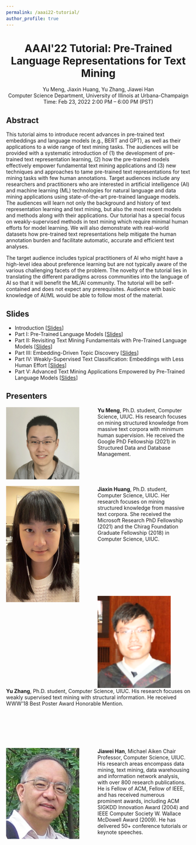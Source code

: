 ```yaml
---
permalink: /aaai22-tutorial/
author_profile: true
---
```


<center>
<h1>
AAAI'22 Tutorial: Pre-Trained Language Representations for Text Mining
</h1>
Yu Meng, Jiaxin Huang, Yu Zhang, Jiawei Han<br/>
Computer Science Department, University of Illinois at Urbana-Champaign<br/>
Time: Feb 23, 2022 2:00 PM – 6:00 PM (PST)
</center>

## Abstract

This tutorial aims to introduce recent advances in pre-trained text embeddings and language models (e.g., BERT and GPT), as well as their applications to a wide range of text mining tasks. The audiences will be provided with a systematic introduction of (1) the development of pre-trained text representation learning, (2) how the pre-trained models effectively empower fundamental text mining applications and (3) new techniques and approaches to tame pre-trained text representations for text mining tasks with few human annotations.
Target audiences include any researchers and practitioners who are interested in artificial intelligence (AI) and machine learning (ML) technologies for natural language and data mining applications using state-of-the-art pre-trained language models. The audiences will learn not only the background and history of text representation learning and text mining, but also the most recent models and methods along with their applications. Our tutorial has a special focus on weakly-supervised methods in text mining which require minimal human efforts for model learning. We will also demonstrate with real-world datasets how pre-trained text representations help mitigate the human annotation burden and facilitate automatic, accurate and efficient text analyses.

The target audience includes typical practitioners of AI who might have a high-level idea about preference learning but are not typically aware of the various challenging facets of the problem. The novelty of the tutorial lies in translating the different paradigms across communities into the language of AI so that it will benefit the ML/AI community. The tutorial will be self-contained and does not expect any prerequisites. Audience with basic knowledge of AI/ML would be able to follow most of the material.


## Slides

* Introduction \[[Slides](/files/aaai22-tutorial/Part0.pdf)\]
* Part I: Pre-Trained Language Models \[[Slides](/files/aaai22-tutorial/Part1.pdf)\]
* Part II: Revisiting Text Mining Fundamentals with Pre-Trained Language Models \[[Slides](/files/aaai22-tutorial/Part2.pdf)\]
* Part III: Embedding-Driven Topic Discovery \[[Slides](/files/aaai22-tutorial/Part3.pdf)\]
* Part IV: Weakly-Supervised Text Classification: Embeddings with Less Human Effort \[[Slides](/files/aaai22-tutorial/Part4.pdf)\]
* Part V: Advanced Text Mining Applications Empowered by Pre-Trained Language Models \[[Slides](/files/aaai22-tutorial/Part5.pdf)\]

## Presenters

<img align="left" img src="/images/Yu_Meng.jpg" alt="Yu Meng" style="width: 200px;margin-right:50px;"/>**Yu Meng**, Ph.D. student, Computer Science, UIUC. His research focuses on mining structured knowledge from massive text corpora with minimum human supervision. He received the Google PhD Fellowship (2021) in Structured Data and Database Management.

<br/>
<br/>
<br/>

<img align="left" img src="/images/Jiaxin_Huang.jpg" alt="Jiaxin Huang" style="width: 200px;margin-right:50px;"/>**Jiaxin Huang**, Ph.D. student, Computer Science, UIUC. Her research focuses on mining structured knowledge from massive text corpora. She received the Microsoft Research PhD Fellowship (2021) and the Chirag Foundation Graduate Fellowship (2018) in Computer Science, UIUC.

<br/>
<br/>
<br/>
<br/>
<br/>
<br/>
<br/>

<img align="left" img src="/images/Yu_Zhang.png" alt="Yu Zhang" style="width: 200px;margin-right:50px;"/>**Yu Zhang**, Ph.D. student, Computer Science, UIUC. His research focuses on weakly supervised text mining with structural information. He received WWW'18 Best Poster Award Honorable Mention. 

<br/>
<br/>
<br/>
<br/>
<br/>

<img align="left" img src="/images/Jiawei_Han.jpg" alt="Jiawei Han" style="width: 200px;margin-right:50px;"/>**Jiawei Han**, Michael Aiken Chair Professor, Computer Science, UIUC. His research areas encompass data mining, text mining, data warehousing and information network analysis, with over 800 research publications. He is Fellow of ACM, Fellow of IEEE, and has received numerous prominent awards, including ACM SIGKDD Innovation Award (2004) and IEEE Computer Society W. Wallace McDowell Award (2009). He has delivered 50+ conference tutorials or keynote speeches.
